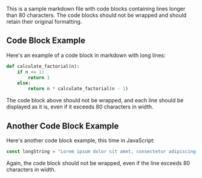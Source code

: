 This is a sample markdown file with code blocks containing lines longer than 80
characters. The code blocks should not be wrapped and should retain their
original formatting.

## Code Block Example

Here's an example of a code block in markdown with long lines:

```python
def calculate_factorial(n):
    if n <= 1:
        return 1
    else:
        return n * calculate_factorial(n - 1)
```

The code block above should not be wrapped, and each line should be displayed as
it is, even if it exceeds 80 characters in width.

## Another Code Block Example

Here's another code block example, this time in JavaScript:

```javascript
const longString = "Lorem ipsum dolor sit amet, consectetur adipiscing elit, sed do eiusmod tempor incididunt ut labore et dolore magna aliqua. Ut enim ad minim veniam, quis nostrud exercitation ullamco laboris nisi ut aliquip ex ea commodo consequat.";
```

Again, the code block should not be wrapped, even if the line exceeds 80
characters in width.
